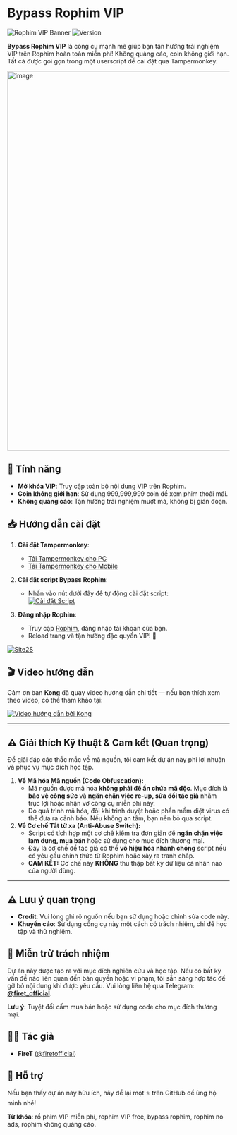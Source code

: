 # Bypass Rophim VIP

![Rophim VIP Banner](https://img.shields.io/badge/Rophim-VIP%20Free-brightgreen?style=for-the-badge&logo=javascript)
![Version](https://img.shields.io/badge/Version-1.2-blue?style=flat-square)


**Bypass Rophim VIP** là công cụ mạnh mẽ giúp bạn tận hưởng trải nghiệm VIP trên Rophim hoàn toàn miễn phí! Không quảng cáo, coin không giới hạn. Tất cả được gói gọn trong một userscript dễ cài đặt qua Tampermonkey.


<img width="1870" height="861" alt="image" src="https://github.com/user-attachments/assets/41329834-26f8-4c81-bac1-8c7b18e11853" />


## 🚀 Tính năng
- **Mở khóa VIP**: Truy cập toàn bộ nội dung VIP trên Rophim.
- **Coin không giới hạn**: Sử dụng 999,999,999 coin để xem phim thoải mái.
- **Không quảng cáo**: Tận hưởng trải nghiệm mượt mà, không bị gián đoạn.

## 📥 Hướng dẫn cài đặt
1. **Cài đặt Tampermonkey**:
   - [Tải Tampermonkey cho PC](https://chromewebstore.google.com/detail/tampermonkey/dhdgffkkebhmkfjojejmpbldmpobfkfo)  
   - [Tải Tampermonkey cho Mobile](https://chromewebstore.google.com/detail/tampermonkey-legacy/lcmhijbkigalmkeommnijlpobloojgfn)

2. **Cài đặt script Bypass Rophim**:
   - Nhấn vào nút dưới đây để tự động cài đặt script:  
     [![Cài đặt Script](https://img.shields.io/badge/Cài%20đặt-Script-blue?style=for-the-badge)](https://site2s.com/bypassrophim)

3. **Đăng nhập Rophim**:
   - Truy cập [Rophim](https://www.rophim.me/), đăng nhập tài khoản của bạn.
   - Reload trang và tận hưởng đặc quyền VIP! 🎉
     
[![Site2S](https://github.com/user-attachments/assets/c47b64ac-b7a1-47f5-b281-cd6d708c8bc2)](https://site2s.com/ref/concobebe)
## 🎬 Video hướng dẫn
Cảm ơn bạn **Kong** đã quay video hướng dẫn chi tiết — nếu bạn thích xem theo video, có thể tham khảo tại:

[![Video hướng dẫn bởi Kong](https://img.youtube.com/vi/N7mXQpCnbsM/0.jpg)](https://www.youtube.com/watch?v=N7mXQpCnbsM)


---

## ⚠️ Giải thích Kỹ thuật & Cam kết (Quan trọng)

Để giải đáp các thắc mắc về mã nguồn, tôi cam kết dự án này phi lợi nhuận và phục vụ mục đích học tập.

1.  **Về Mã hóa Mã nguồn (Code Obfuscation):**
    * Mã nguồn được mã hóa **không phải để ẩn chứa mã độc**. Mục đích là **bảo vệ công sức** và **ngăn chặn việc re-up, sửa đổi tác giả** nhằm trục lợi hoặc nhận vơ công cụ miễn phí này.
    * Do quá trình mã hóa, đôi khi trình duyệt hoặc phần mềm diệt virus có thể đưa ra cảnh báo. Nếu không an tâm, bạn nên bỏ qua script.
2.  **Về Cơ chế Tắt từ xa (Anti-Abuse Switch):**
    * Script có tích hợp một cơ chế kiểm tra đơn giản để **ngăn chặn việc lạm dụng, mua bán** hoặc sử dụng cho mục đích thương mại.
    * Đây là cơ chế để tác giả có thể **vô hiệu hóa nhanh chóng** script nếu có yêu cầu chính thức từ Rophim hoặc xảy ra tranh chấp.
    * **CAM KẾT:** Cơ chế này **KHÔNG** thu thập bất kỳ dữ liệu cá nhân nào của người dùng.

---
## ⚠️ Lưu ý quan trọng
- **Credit**: Vui lòng ghi rõ nguồn nếu bạn sử dụng hoặc chỉnh sửa code này.
- **Khuyến cáo**: Sử dụng công cụ này một cách có trách nhiệm, chỉ để học tập và thử nghiệm.

## 📜 Miễn trừ trách nhiệm
Dự án này được tạo ra với mục đích nghiên cứu và học tập. Nếu có bất kỳ vấn đề nào liên quan đến bản quyền hoặc vi phạm, tôi sẵn sàng hợp tác để gỡ bỏ nội dung khi được yêu cầu. Vui lòng liên hệ qua Telegram: **[@firet_official](https://t.me/firet_official)**.

**Lưu ý**: Tuyệt đối cấm mua bán hoặc sử dụng code cho mục đích thương mại.

## 👨‍💻 Tác giả
- **FireT** ([@firetofficial](https://github.com/firetofficial))

## 💖 Hỗ trợ
Nếu bạn thấy dự án này hữu ích, hãy để lại một ⭐ trên GitHub để ủng hộ mình nhé!  

**Từ khóa**: rổ phim VIP miễn phí, rophim VIP free, bypass rophim, rophim no ads, rophim không quảng cáo.
